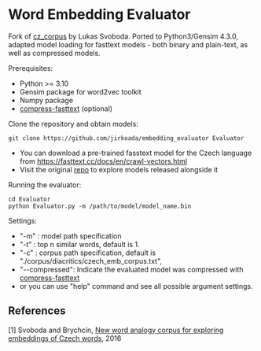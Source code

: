 # Word Embedding Evaluator
Fork of [cz_corpus](https://github.com/Svobikl/cz_corpus) by Lukas Svoboda. Ported to Python3/Gensim 4.3.0, adapted model loading for fasttext models - both binary and plain-text, as well as compressed models.

Prerequisites: 

- Python >= 3.10
- Gensim package for word2vec toolkit
- Numpy package
- [compress-fasttext](https://github.com/avidale/compress-fasttext) (optional)

Clone the repository and obtain models: 

    git clone https://github.com/jirkoada/embedding_evaluator Evaluator

 - You can download a pre-trained fasstext model for the Czech language from https://fasttext.cc/docs/en/crawl-vectors.html
 - Visit the original [repo](https://github.com/Svobikl/cz_corpus) to explore models released alongside it

Running the evaluator:

    cd Evaluator
    python Evaluator.py -m /path/to/model/model_name.bin


Settings: 
- "-m" : model path specification
- "-t" : top n similar words, default is 1.
- "-c" : corpus path specification, default is "./corpus/diacritics/czech_emb_corpus.txt",
- "--compressed": Indicate the evaluated model was compressed with [compress-fasttext](https://github.com/avidale/compress-fasttext)
- or you can use "help" command and see all possible argument settings.

## References
[1] Svoboda and Brychcín, [New word analogy corpus for exploring embeddings of Czech words](https://doi.org/10.1007/978-3-319-75477-2), 2016
